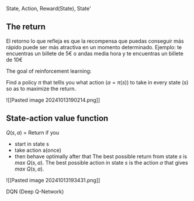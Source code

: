 
State, Action, Reward(State), State'

## The return
El retorno lo que refleja es que la recompensa que puedas conseguir más rápido puede ser más atractiva en un momento determinado. Ejemplo: te encuentras un billete de 5€ o andas media hora y te encuentras un billete de 10€

The goal of reinforcement learning:

Find a policy $\pi$  that tellls you what action ($a=\pi(s)$) to take in every state ($s$) so as to maximize the return.

![[Pasted image 20241013190214.png]]

## State-action value function

$Q(s,a)$ = Return if you 
- start in state s
- take action a(once)
- then behave optimally after that
The best possible return from state $s$ is $max\ Q(s,a)$. The best possible action in state $s$ is the action $a$ that gives $max\ Q(s,a)$.

![[Pasted image 20241013193431.png]]

DQN (Deep Q-Network)